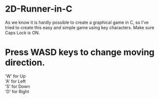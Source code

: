 # 2D-Runner-in-C
As we know it is hardly possible to create a graphical game in C, so I've tried to create this easy and simple game using key characters. Make sure Caps Lock is ON.

# Press WASD keys to change moving direction.
'W' for Up\
'A' for Left\
'S' for Down\
'D' for Right
